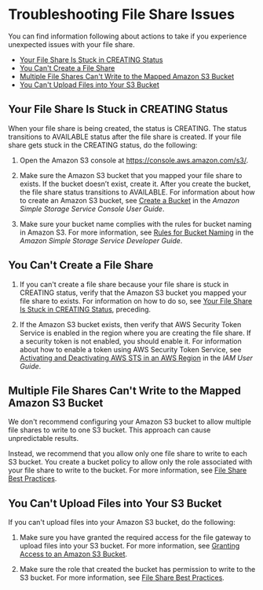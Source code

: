 # Troubleshooting File Share Issues<a name="file-share-issues"></a>

You can find information following about actions to take if you experience unexpected issues with your file share\.


+ [Your File Share Is Stuck in CREATING Status](#creating-state)
+ [You Can't Create a File Share](#create-file-trobleshoot)
+ [Multiple File Shares Can't Write to the Mapped Amazon S3 Bucket](#multiwrite)
+ [You Can't Upload Files into Your S3 Bucket](#access-s3bucket)

## Your File Share Is Stuck in CREATING Status<a name="creating-state"></a>

When your file share is being created, the status is CREATING\. The status transitions to AVAILABLE status after the file share is created\. If your file share gets stuck in the CREATING status, do the following:

1. Open the Amazon S3 console at [https://console\.aws\.amazon\.com/s3/](https://console.aws.amazon.com/s3/)\.

1. Make sure the Amazon S3 bucket that you mapped your file share to exists\. If the bucket doesn’t exist, create it\. After you create the bucket, the file share status transitions to AVAILABLE\. For information about how to create an Amazon S3 bucket, see [Create a Bucket](http://docs.aws.amazon.com/AmazonS3/latest/gsg/CreatingABucket.html) in the *Amazon Simple Storage Service Console User Guide*\.

1. Make sure your bucket name complies with the rules for bucket naming in Amazon S3\. For more information, see [Rules for Bucket Naming](http://docs.aws.amazon.com/AmazonS3/latest/dev/BucketRestrictions.html#bucketnamingrules) in the *Amazon Simple Storage Service Developer Guide*\.

## You Can't Create a File Share<a name="create-file-trobleshoot"></a>

1. If you can't create a file share because your file share is stuck in CREATING status, verify that the Amazon S3 bucket you mapped your file share to exists\. For information on how to do so, see [Your File Share Is Stuck in CREATING Status](#creating-state), preceding\.

1. If the Amazon S3 bucket exists, then verify that AWS Security Token Service is enabled in the region where you are creating the file share\. If a security token is not enabled, you should enable it\. For information about how to enable a token using AWS Security Token Service, see [Activating and Deactivating AWS STS in an AWS Region](http://docs.aws.amazon.com/IAM/latest/UserGuide/id_credentials_temp_enable-regions.html) in the *IAM User Guide*\.

## Multiple File Shares Can't Write to the Mapped Amazon S3 Bucket<a name="multiwrite"></a>

We don't recommend configuring your Amazon S3 bucket to allow multiple file shares to write to one S3 bucket\. This approach can cause unpredictable results\. 

Instead, we recommend that you allow only one file share to write to each S3 bucket\. You create a bucket policy to allow only the role associated with your file share to write to the bucket\. For more information, see [File Share Best Practices](managing-gateway-file.md#fileshare-best-practices)\.

## You Can't Upload Files into Your S3 Bucket<a name="access-s3bucket"></a>

If you can't upload files into your Amazon S3 bucket, do the following:

1. Make sure you have granted the required access for the file gateway to upload files into your S3 bucket\. For more information, see [Granting Access to an Amazon S3 Bucket](managing-gateway-file.md#grant-access-s3)\.

1. Make sure the role that created the bucket has permission to write to the S3 bucket\. For more information, see [File Share Best Practices](managing-gateway-file.md#fileshare-best-practices)\.